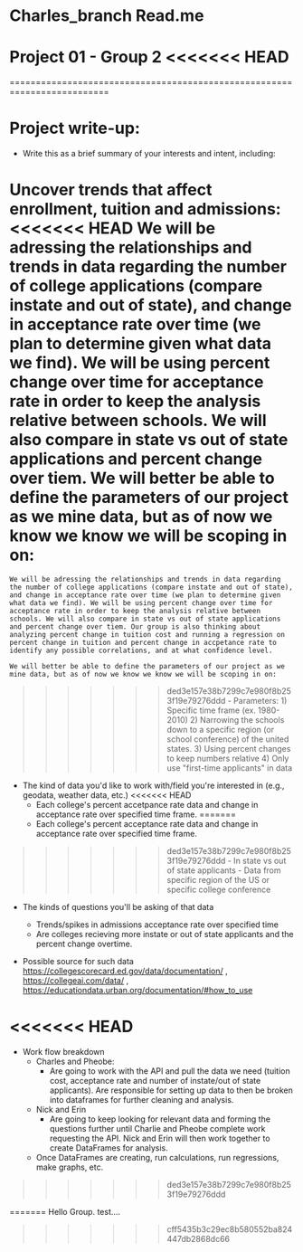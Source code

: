 # Charles_branch Read.me
Project 01 - Group 2
<<<<<<< HEAD
====================

=========================================================================

Project write-up:
=================

- Write this as a brief summary of your interests and intent, including:

Uncover trends that affect enrollment, tuition and admissions:
<<<<<<< HEAD
    We will be adressing the relationships and trends in data regarding the number of college applications (compare instate and out of state), and change in acceptance rate over time (we plan to determine given what data we find). We will be using percent change over time for acceptance rate in order to keep the analysis relative between schools. We will also compare in state vs out of state applications and percent change over tiem. We will better be able to define the parameters of our project as we mine data, but as of now we know we know we will be scoping in on:
=======
    We will be adressing the relationships and trends in data regarding the number of college applications (compare instate and out of state), and change in acceptance rate over time (we plan to determine given what data we find). We will be using percent change over time for acceptance rate in order to keep the analysis relative between schools. We will also compare in state vs out of state applications and percent change over tiem. Our group is also thinking about analyzing percent change in tuition cost and running a regression on percent change in tuition and percent change in accpetance rate to identify any possible correlations, and at what confidence level. 
    
    We will better be able to define the parameters of our project as we mine data, but as of now we know we know we will be scoping in on:
>>>>>>> ded3e157e38b7299c7e980f8b253f19e79276ddd
    - Parameters:
    1) Specific time frame (ex. 1980-2010)
    2) Narrowing the schools down to a specific region (or school conference) of the united states. 
    3) Using percent changes to keep numbers relative
    4) Only use "first-time applicants" in data
    
    
- The kind of data you'd like to work with/field you're interested in (e.g., geodata, weather data, etc.)
<<<<<<< HEAD
    - Each college's percent accetpance rate data and change in acceptance rate over specified time frame.
=======
    - Each college's percent acceptance rate data and change in acceptance rate over specified time frame.
>>>>>>> ded3e157e38b7299c7e980f8b253f19e79276ddd
    - In state vs out of state applicants
    - Data from specific region of the US or specific college conference 

- The kinds of questions you'll be asking of that data
    - Trends/spikes in admissions acceptance rate over specified time
    - Are colleges recieving more instate or out of state applicants and the percent change overtime.

- Possible source for such data
    https://collegescorecard.ed.gov/data/documentation/ ,
    https://collegeai.com/data/ ,
    https://educationdata.urban.org/documentation/#how_to_use 

<<<<<<< HEAD
=======
- Work flow breakdown
    - Charles and Pheobe: 
        - Are going to work with the API and pull the data we need (tuition cost, acceptance rate and number of instate/out of state applicants). Are responsible for setting up data to then be broken into dataframes for further cleaning and analysis.
    - Nick and Erin
        - Are going to keep looking for relevant data and forming the questions further until Charlie and Pheobe complete work requesting the API. Nick and Erin will then work together to create DataFrames for analysis.
    - Once DataFrames are creating, run calculations, run regressions, make graphs, etc. 




>>>>>>> ded3e157e38b7299c7e980f8b253f19e79276ddd

=======
Hello Group. test....
>>>>>>> cff5435b3c29ec8b580552ba824447db2868dc66

